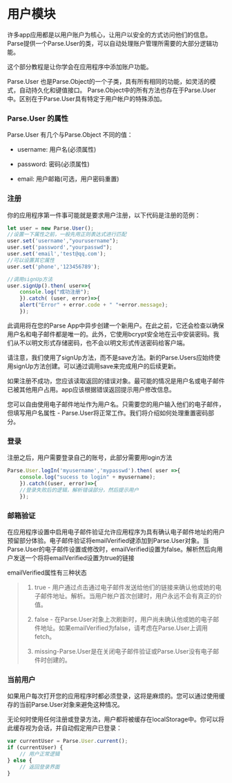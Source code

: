 # 用户模块

许多app应用都是以用户账户为核心，让用户以安全的方式访问他们的信息。Parse提供一个Parse.User的类，可以自动处理账户管理所需要的大部分逻辑功能。

这个部分教程是让你学会在应用程序中添加账户功能。

Parse.User 也是Parse.Object的一个子类，具有所有相同的功能，如灵活的模式，自动持久化和键值接口。 Parse.Object中的所有方法也存在于Parse.User中。区别在于Parse.User具有特定于用户帐户的特殊添加。

### Parse.User 的属性

Parse.User 有几个与Parse.Object 不同的值：

* username: 用户名\(必须属性\)

* password: 密码\(必须属性\)

* email: 用户邮箱\(可选，用户密码重置\)

### 注册

你的应用程序第一件事可能就是要求用户注册，以下代码是注册的范例：

```js
let user = new Parse.User();
//设置一下属性之前，一般先用正则表达式进行匹配
user.set('username',"yourusername");
user.set('password',"yourpasswd");
user.set('email','test@qq.com');
//可以设置其它属性
user.set('phone','123456789');

//调用signUp方法
user.signUp().then( user=>{
    console.log("成功注册");
    }).catch( (user, error)=>{
    alert("Error" + error.code + " "+error.message);
    });
```

此调用将在您的Parse App中异步创建一个新用户。在此之前，它还会检查以确保用户名和电子邮件都是唯一的。此外，它使用bcrypt安全地在云中安装密码。我们从不以明文形式存储密码，也不会以明文形式传送密码给客户端。

请注意，我们使用了signUp方法，而不是save方法。新的Parse.Users应始终使用signUp方法创建。可以通过调用save来完成用户的后续更新。

如果注册不成功，您应该读取返回的错误对象。最可能的情况是用户名或电子邮件已被其他用户占用。app应该根据错误返回提示用户修改信息。

您可以自由使用电子邮件地址作为用户名。只需要您的用户输入他们的电子邮件，但填写用户名属性 - Parse.User将正常工作。我们将介绍如何处理重置密码部分。

### 登录

注册之后，用户需要登录自己的账号，此部分需要用login方法

```js
Parse.User.logIn('myusername','mypasswd').then( user =>{
    console.log("sucess to login" + myusername);
    }).catch((user, error)=>{
    //登录失败后的逻辑，解析错误部分，然后提示用户
    });
```

### 邮箱验证

在应用程序设置中启用电子邮件验证允许应用程序为具有确认电子邮件地址的用户预留部分体验。电子邮件验证将emailVerified键添加到Parse.User对象。当Parse.User的电子邮件设置或修改时，emailVerified设置为false。解析然后向用户发送一个将将emailVerified设置为true的链接

emailVerified属性有三种状态

> 1. true - 用户通过点击通过电子邮件发送给他们的链接来确认他或她的电子邮件地址。解析。当用户帐户首次创建时，用户永远不会有真正的价值。
> 2. false - 在Parse.User对象上次刷新时，用户尚未确认他或她的电子邮件地址。如果emailVerified为false，请考虑在Parse.User上调用fetch。
>
> 3. missing-Parse.User是在关闭电子邮件验证或Parse.User没有电子邮件时创建的。

### 当前用户

如果用户每次打开您的应用程序时都必须登录，这将是麻烦的。您可以通过使用缓存的当前Parse.User对象来避免这种情况。

无论何时使用任何注册或登录方法，用户都将被缓存在localStorage中。你可以将此缓存视为会话，并自动假定用户已登录：

```js
var currentUser = Parse.User.current();
if (currentUser) {
    // 用户正常逻辑
} else {
    // 返回登录界面
}
```



